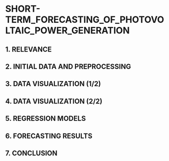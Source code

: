 # SHORT-TERM_FORECASTING_OF_PHOTOVOLTAIC_POWER_GENERATION

## 1. RELEVANCE
<!-- 

Please, write why forecasting renewable energy generation is a pressing issue for the power industry

You can add a diagram or a photo

 -->

## 2. INITIAL DATA AND PREPROCESSING
<!-- 

Describe what data can be used to forecast solar power plant generation and how it should be pre-processed

 -->

## 3. DATA VISUALIZATION (1/2)
<!-- 

Insert different ways of visualizing solar generation data

 -->

## 4. DATA VISUALIZATION (2/2)
<!-- 

Insert different ways of visualizing solar generation data

 -->

## 5. REGRESSION MODELS
<!-- 

Please provide a list of predictive models, for example:
SMA
ARIMA
Ridge
SVR
Neural network
…

 -->

## 6. FORECASTING RESULTS
<!-- 

Metrics (MAE, RMSE, R2 on training and testing sets)

Visualization of the predicted and real generation timeseries

 -->

## 7. CONCLUSION
<!-- 

Write short results and conclusion

 -->